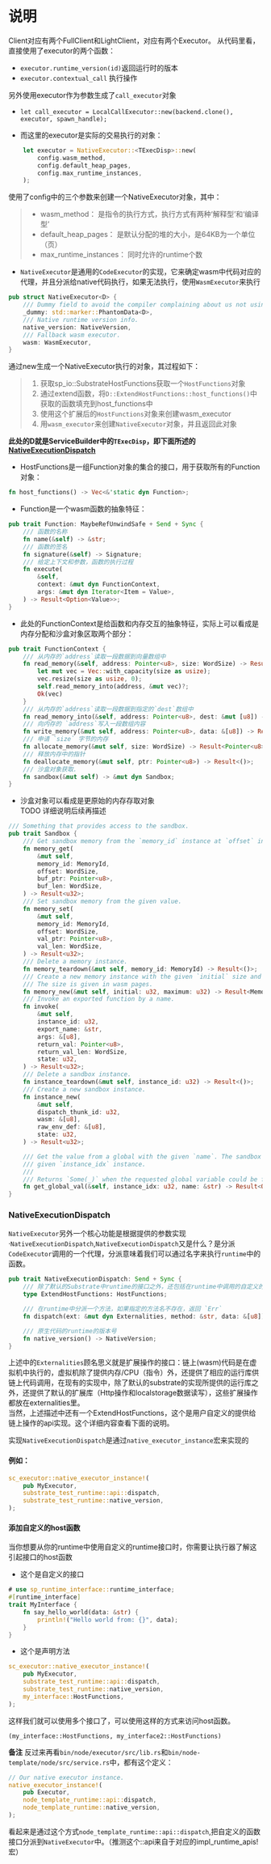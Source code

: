 # 说明
Client对应有两个FullClient和LightClient，对应有两个Executor。 从代码里看，直接使用了executor的两个函数：
* `executor.runtime_version(id)`返回运行时的版本
* `executor.contextual_call` 执行操作
  
另外使用executor作为参数生成了`call_executor`对象
* `let call_executor = LocalCallExecutor::new(backend.clone(), executor, spawn_handle);`

* 而这里的executor是实际的交易执行的对象：
```rust
	let executor = NativeExecutor::<TExecDisp>::new(
		config.wasm_method,
		config.default_heap_pages,
		config.max_runtime_instances,
    );
```
使用了config中的三个参数来创建一个NativeExecutor对象，其中：  
>    * wasm_method：         是指令的执行方式，执行方式有两种‘解释型’和‘编译型’  
>    * default_heap_pages：  是默认分配的堆的大小，是64KB为一个单位（页）  
>    * max_runtime_instances： 同时允许的runtime个数  

* `NativeExecutor`是通用的`CodeExecutor`的实现，它来确定wasm中代码对应的代理，并且分派给native代码执行，如果无法执行，使用`WasmExecutor`来执行
```rust
pub struct NativeExecutor<D> {
	/// Dummy field to avoid the compiler complaining about us not using `D`.
	_dummy: std::marker::PhantomData<D>,
	/// Native runtime version info.
	native_version: NativeVersion,
	/// Fallback wasm executor.
	wasm: WasmExecutor,
}
```
通过new生成一个NativeExecutor执行的对象，其过程如下：
> 1. 获取sp_io::SubstrateHostFunctions获取一个`HostFunctions`对象
> 2. 通过extend函数，将`D::ExtendHostFunctions::host_functions()`中获取的函数填充到host_functions中
> 3. 使用这个扩展后的`HostFunctions`对象来创建wasm_executor
> 4. 用`wasm_executor`来创建`NativeExecutor`对象，并且返回此对象

**此处的D就是ServiceBuilder中的`TExecDisp`，即下面所述的[NativeExecutionDispatch](#span-id%22nativeexecutiondispatch%22nativeexecutiondispatchspan)**

* HostFunctions是一组Function对象的集合的接口，用于获取所有的Function对象：
```rust
fn host_functions() -> Vec<&'static dyn Function>;
```

* Function是一个wasm函数的抽象特征：
```rust 
pub trait Function: MaybeRefUnwindSafe + Send + Sync {
	/// 函数的名称
	fn name(&self) -> &str;
	/// 函数的签名
	fn signature(&self) -> Signature;
	/// 给定上下文和参数，函数的执行过程
	fn execute(
		&self,
		context: &mut dyn FunctionContext,
		args: &mut dyn Iterator<Item = Value>,
	) -> Result<Option<Value>>;
}
```

* 此处的FunctionContext是给函数和内存交互的抽象特征，实际上可以看成是内存分配和沙盒对象区取两个部分：
```rust
pub trait FunctionContext {
	/// 从内存的`address`读取一段数据到向量数组中
	fn read_memory(&self, address: Pointer<u8>, size: WordSize) -> Result<Vec<u8>> {
		let mut vec = Vec::with_capacity(size as usize);
		vec.resize(size as usize, 0);
		self.read_memory_into(address, &mut vec)?;
		Ok(vec)
	}
	/// 从内存的`address`读取一段数据到指定的`dest`数组中
	fn read_memory_into(&self, address: Pointer<u8>, dest: &mut [u8]) -> Result<()>;
	/// 向内存的 `address`写入一段数组内容
	fn write_memory(&mut self, address: Pointer<u8>, data: &[u8]) -> Result<()>;
	/// 申请 `size` 字节的内存
	fn allocate_memory(&mut self, size: WordSize) -> Result<Pointer<u8>>;
	/// 释放内存中的指针
	fn deallocate_memory(&mut self, ptr: Pointer<u8>) -> Result<()>;
	/// 沙盒对象获取.
	fn sandbox(&mut self) -> &mut dyn Sandbox;
}
```

* 沙盒对象可以看成是更原始的内存存取对象  
TODO 详细说明后续再描述
```rust 
/// Something that provides access to the sandbox.
pub trait Sandbox {
	/// Get sandbox memory from the `memory_id` instance at `offset` into the given buffer.
	fn memory_get(
		&mut self,
		memory_id: MemoryId,
		offset: WordSize,
		buf_ptr: Pointer<u8>,
		buf_len: WordSize,
	) -> Result<u32>;
	/// Set sandbox memory from the given value.
	fn memory_set(
		&mut self,
		memory_id: MemoryId,
		offset: WordSize,
		val_ptr: Pointer<u8>,
		val_len: WordSize,
	) -> Result<u32>;
	/// Delete a memory instance.
	fn memory_teardown(&mut self, memory_id: MemoryId) -> Result<()>;
	/// Create a new memory instance with the given `initial` size and the `maximum` size.
	/// The size is given in wasm pages.
	fn memory_new(&mut self, initial: u32, maximum: u32) -> Result<MemoryId>;
	/// Invoke an exported function by a name.
	fn invoke(
		&mut self,
		instance_id: u32,
		export_name: &str,
		args: &[u8],
		return_val: Pointer<u8>,
		return_val_len: WordSize,
		state: u32,
	) -> Result<u32>;
	/// Delete a sandbox instance.
	fn instance_teardown(&mut self, instance_id: u32) -> Result<()>;
	/// Create a new sandbox instance.
	fn instance_new(
		&mut self,
		dispatch_thunk_id: u32,
		wasm: &[u8],
		raw_env_def: &[u8],
		state: u32,
	) -> Result<u32>;

	/// Get the value from a global with the given `name`. The sandbox is determined by the
	/// given `instance_idx` instance.
	///
	/// Returns `Some(_)` when the requested global variable could be found.
	fn get_global_val(&self, instance_idx: u32, name: &str) -> Result<Option<Value>>;
}
```
### <span id="NativeExecutionDispatch">NativeExecutionDispatch</span>
`NativeExecutor`另外一个核心功能是根据提供的参数实现·`NativeExecutionDispatch`,`NativeExecutionDispatch`又是什么？是分派`CodeExecutor`调用的一个代理，分派意味着我们可以通过名字来执行`runtime`中的函数。
```rust
pub trait NativeExecutionDispatch: Send + Sync {
	/// 除了默认的Substrate中runtime的接口之外，还包括在runtime中调用的自定义的runtime的Host函数
	type ExtendHostFunctions: HostFunctions;

	/// 在runtime中分派一个方法，如果指定的方法名不存在，返回 `Err` 
	fn dispatch(ext: &mut dyn Externalities, method: &str, data: &[u8]) -> Result<Vec<u8>>;

	/// 原生代码的runtime的版本号
	fn native_version() -> NativeVersion;
}
```
上述中的`Externalities`顾名思义就是扩展操作的接口：链上(wasm)代码是在虚拟机中执行的，虚拟机除了提供内存/CPU（指令）外，还提供了相应的运行库供链上代码调用，在现有的实现中，除了默认的substrate的实现所提供的运行库之外，还提供了默认的扩展库（Http操作和localstorage数据读写），这些扩展操作都放在externalities里。  
当然，上述描述中还有一个ExtendHostFunctions，这个是用户自定义的提供给链上操作的api实现。这个详细内容查看下面的说明。

实现`NativeExecutionDispatch`是通过`native_executor_instance`宏来实现的
#### 例如：
```rust
sc_executor::native_executor_instance!(
    pub MyExecutor,
    substrate_test_runtime::api::dispatch,
    substrate_test_runtime::native_version,
);
```
#### 添加自定义的host函数
当你想要从你的runtime中使用自定义的runtime接口时，你需要让执行器了解这引起接口的host函数
* 这个是自定义的接口
```rust
# use sp_runtime_interface::runtime_interface;
#[runtime_interface]
trait MyInterface {
    fn say_hello_world(data: &str) {
        println!("Hello world from: {}", data);
    }
}
```
* 这个是声明方法
```rust 
sc_executor::native_executor_instance!(
    pub MyExecutor,
    substrate_test_runtime::api::dispatch,
    substrate_test_runtime::native_version,
    my_interface::HostFunctions,
);
```

这样我们就可以使用多个接口了，可以使用这样的方式来访问host函数。

`(my_interface::HostFunctions, my_interface2::HostFunctions)`


**备注** 反过来再看`bin/node/executor/src/lib.rs`和`bin/node-template/node/src/service.rs`中，都有这个定义：
```rust
// Our native executor instance.
native_executor_instance!(
	pub Executor,
	node_template_runtime::api::dispatch,
	node_template_runtime::native_version,
);
```
看起来是通过这个方式`node_template_runtime::api::dispatch`,把自定义的函数接口分派到`NativeExecutor`中。（推测这个::api来自于对应的impl_runtime_apis! 宏）